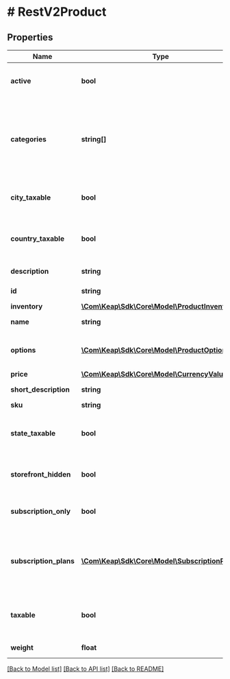 # # RestV2Product

## Properties

Name | Type | Description | Notes
------------ | ------------- | ------------- | -------------
**active** | **bool** | True means active, False means inactive | [optional]
**categories** | **string[]** | List of category ids to indicate which categories this product will belong to. Can be empty. | [optional]
**city_taxable** | **bool** | If city-based taxes should be applied to this product | [optional]
**country_taxable** | **bool** | If country-based taxes should be applied to this product | [optional]
**description** | **string** | Product long description | [optional]
**id** | **string** | The product ID | [optional]
**inventory** | [**\Com\Keap\Sdk\Core\Model\ProductInventory**](ProductInventory.md) |  | [optional]
**name** | **string** | Product name | [optional]
**options** | [**\Com\Keap\Sdk\Core\Model\ProductOptions[]**](ProductOptions.md) | List of product options. Can be empty. | [optional]
**price** | [**\Com\Keap\Sdk\Core\Model\CurrencyValue**](CurrencyValue.md) |  | [optional]
**short_description** | **string** | Product short description | [optional]
**sku** | **string** | Product SKU | [optional]
**state_taxable** | **bool** | If state-based taxes should be applied to this product | [optional]
**storefront_hidden** | **bool** | If the product should not be shown in the storefront | [optional]
**subscription_only** | **bool** | If the product is a subscription-only product | [optional]
**subscription_plans** | [**\Com\Keap\Sdk\Core\Model\SubscriptionPlan[]**](SubscriptionPlan.md) | List of subscription plans associated with the product. Can be empty. | [optional]
**taxable** | **bool** | Whether or not the product should be taxed | [optional]
**weight** | **float** | Product weight | [optional]

[[Back to Model list]](../../README.md#models) [[Back to API list]](../../README.md#endpoints) [[Back to README]](../../README.md)
